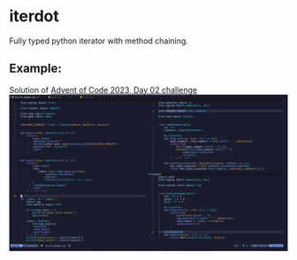 # iterdot

Fully typed python iterator with method chaining.

## Example:
Solution of [Advent of Code 2023, Day 02 challenge](https://adventofcode.com/2023/day/2)
![AOC-2023.day02](images/iterdot-demo.png)
